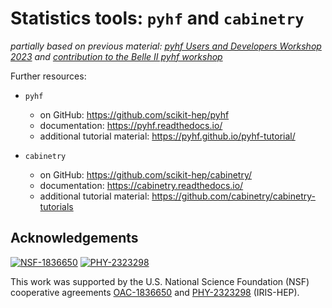 # Statistics tools: `pyhf` and `cabinetry`

*partially based on previous material: [pyhf Users and Developers Workshop 2023](https://indico.cern.ch/event/1294577/) and [contribution to the Belle II pyhf workshop](https://indico.belle2.org/event/8470/)*

Further resources:
- `pyhf`
    - on GitHub: https://github.com/scikit-hep/pyhf
    - documentation: https://pyhf.readthedocs.io/
    - additional tutorial material: https://pyhf.github.io/pyhf-tutorial/

- `cabinetry`
    - on GitHub: https://github.com/scikit-hep/cabinetry/
    - documentation: https://cabinetry.readthedocs.io/
    - additional tutorial material: https://github.com/cabinetry/cabinetry-tutorials

## Acknowledgements

[![NSF-1836650](https://img.shields.io/badge/NSF-1836650-blue.svg)](https://nsf.gov/awardsearch/showAward?AWD_ID=1836650)
[![PHY-2323298](https://img.shields.io/badge/PHY-2323298-blue.svg)](https://nsf.gov/awardsearch/showAward?AWD_ID=2323298)

This work was supported by the U.S. National Science Foundation (NSF) cooperative agreements [OAC-1836650](https://nsf.gov/awardsearch/showAward?AWD_ID=1836650) and [PHY-2323298](https://nsf.gov/awardsearch/showAward?AWD_ID=2323298) (IRIS-HEP).
